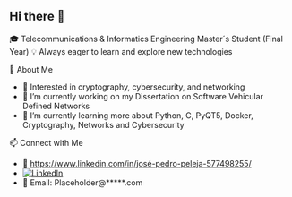 ## Hi there 👋

🎓 Telecommunications & Informatics Engineering Master´s Student (Final Year)
💡 Always eager to learn and explore new technologies

🚀 About Me
- 🔐 Interested in cryptography, cybersecurity, and networking
- 🔭 I’m currently working on my Dissertation on Software Vehicular Defined Networks
- 🌱 I’m currently learning more about Python, C, PyQT5, Docker, Cryptography, Networks and Cybersecurity

📫 Connect with Me
- 💼 https://www.linkedin.com/in/josé-pedro-peleja-577498255/
- [![LinkedIn](https://img.shields.io/badge/LinkedIn-Profile-blue?logo=linkedin&style=flat)](https://www.linkedin.com/in/josé-pedro-peleja-577498255/)
- 📧 Email: Placeholder@*****.com
<!--
**peleja23/peleja23** is a ✨ _special_ ✨ repository because its `README.md` (this file) appears on your GitHub profile.

Here are some ideas to get you started:

- 🌱 I’m currently learning ...
- 👯 I’m looking to collaborate on ...
- 🤔 I’m looking for help with ...
- 💬 Ask me about ...
- 📫 How to reach me: ...
- 😄 Pronouns: ...
- ⚡ Fun fact: ...
-->
